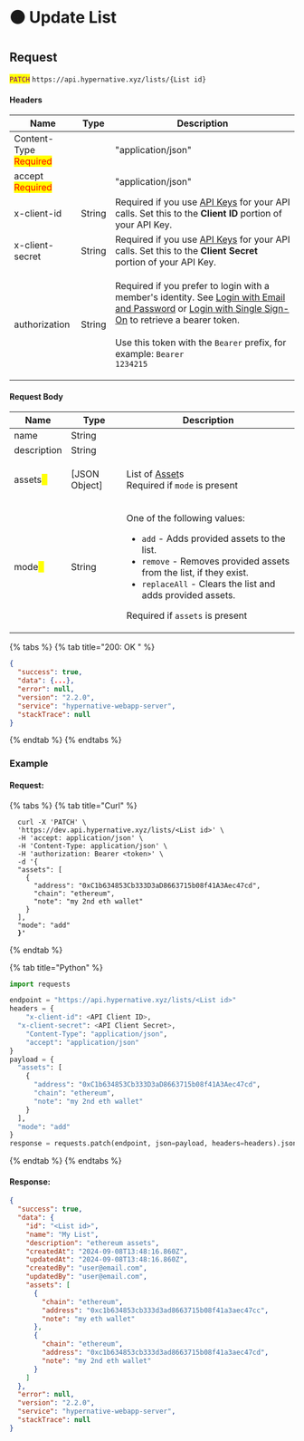 # 🟠 Update List

## Request

<mark style="color:purple;">`PATCH`</mark> `https://api.hypernative.xyz/lists/{List id}`

#### Headers

| Name                                           | Type   | Description                                                                                                                                                                                                                                                                                                                                             |
| ---------------------------------------------- | ------ | ------------------------------------------------------------------------------------------------------------------------------------------------------------------------------------------------------------------------------------------------------------------------------------------------------------------------------------------------------- |
| Content-Type<br /><mark style="color:red;">Required</mark> |        | "application/json"                                                                                                                                                                                                                                                                                                                                      |
| accept<br /><mark style="color:red;">Required</mark>       |        | "application/json"                                                                                                                                                                                                                                                                                                                                      |
| x-client-id                                    | String | Required if you use [API Keys](../account/api-keys.md) for your API calls. Set this to the **Client ID** portion of your API Key.                                                                                                                                                                                                                       |
| x-client-secret                                | String | Required if you use [API Keys](../account/api-keys.md) for your API calls. Set this to the **Client Secret** portion of your API Key.                                                                                                                                                                                                                   |
| authorization                                  | String | <p>Required if you prefer to login with a member's identity. See <a href="../account/login.md">Login with Email and Password</a> or <a href="../account/login-with-single-sign-on.md">Login with Single Sign-On</a> to retrieve a bearer token.<br><br>Use this token with the <code>Bearer</code> prefix, for example: <code>Bearer 1234215</code></p> |

#### Request Body

| Name                                        | Type           | Description                                                                                                                                                                                                                                                                                                                |
| ------------------------------------------- | -------------- | -------------------------------------------------------------------------------------------------------------------------------------------------------------------------------------------------------------------------------------------------------------------------------------------------------------------------- |
| name                                        | String         |                                                                                                                                                                                                                                                                                                                            |
| description                                 | String         |                                                                                                                                                                                                                                                                                                                            |
| assets<mark style="color:yellow;">\*</mark> | \[JSON Object] | <p>List of <a href="create-list.md#asset-structure">Asset</a>s<br>Required if <code>mode</code> is present</p>                                                                                                                                                                                                             |
| mode<mark style="color:yellow;">\*</mark>   | String         | <p>One of the following values:</p><ul><li><code>add</code> - Adds provided assets to the list.</li><li><code>remove</code> - Removes provided assets from the list, if they exist.</li><li><code>replaceAll</code> - Clears the list and adds provided assets.</li></ul><p>Required if <code>assets</code> is present</p> |

{% tabs %}
{% tab title="200: OK " %}
```json
{
  "success": true,
  "data": {...},
  "error": null,
  "version": "2.2.0",
  "service": "hypernative-webapp-server",
  "stackTrace": null
}
```
{% endtab %}
{% endtabs %}

### Example

#### Request:

{% tabs %}
{% tab title="Curl" %}
<pre class="language-bash"><code class="lang-bash">  curl -X 'PATCH' \
  'https://dev.api.hypernative.xyz/lists/&#x3C;List id>' \
  -H 'accept: application/json' \
  -H 'Content-Type: application/json' \
  -H 'authorization: Bearer &#x3C;token>' \
  -d '{
  "assets": [
    {
      "address": "0xC1b634853Cb333D3aD8663715b08f41A3Aec47cd",
      "chain": "ethereum",
      "note": "my 2nd eth wallet"
    }
  ],
  "mode": "add"
<strong>  }'
</strong></code></pre>
{% endtab %}

{% tab title="Python" %}
```python
import requests

endpoint = "https://api.hypernative.xyz/lists/<List id>"
headers = {
    "x-client-id": <API Client ID>,
  "x-client-secret": <API Client Secret>,
    "Content-Type": "application/json",
    "accept": "application/json"
}
payload = {
  "assets": [
    {
      "address": "0xC1b634853Cb333D3aD8663715b08f41A3Aec47cd",
      "chain": "ethereum",
      "note": "my 2nd eth wallet"
    }
  ],
  "mode": "add"
}
response = requests.patch(endpoint, json=payload, headers=headers).json()
```
{% endtab %}
{% endtabs %}

#### Response:

```json
{
  "success": true,
  "data": {
    "id": "<List id>",
    "name": "My List",
    "description": "ethereum assets",
    "createdAt": "2024-09-08T13:48:16.860Z",
    "updatedAt": "2024-09-08T13:48:16.860Z",
    "createdBy": "user@email.com",
    "updatedBy": "user@email.com",
    "assets": [
      {
        "chain": "ethereum",
        "address": "0xc1b634853cb333d3ad8663715b08f41a3aec47cc",
        "note": "my eth wallet"
      },
      {
        "chain": "ethereum",
        "address": "0xc1b634853cb333d3ad8663715b08f41a3aec47cd",
        "note": "my 2nd eth wallet"
      }
    ]
  },
  "error": null,
  "version": "2.2.0",
  "service": "hypernative-webapp-server",
  "stackTrace": null
}
```

